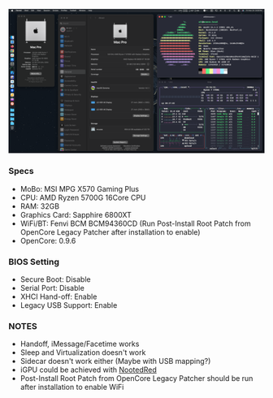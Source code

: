 ![macOS Sonoma 14.1.1](https://raw.githubusercontent.com/alicin/msi-x570-gaming-plus-sonoma-hackintosh/main/ss.png)

### Specs

- MoBo: MSI MPG X570 Gaming Plus
- CPU: AMD Ryzen 5700G 16Core CPU
- RAM: 32GB
- Graphics Card: Sapphire 6800XT
- WiFi/BT: Fenvi BCM BCM94360CD (Run Post-Install Root Patch from OpenCore Legacy Patcher after installation to enable)
- OpenCore: 0.9.6

### BIOS Setting

- Secure Boot: Disable
- Serial Port: Disable
- XHCI Hand-off: Enable
- Legacy USB Support: Enable

### NOTES

- Handoff, iMessage/Facetime works
- Sleep and Virtualization doesn't work
- Sidecar doesn't work either (Maybe with USB mapping?)
- iGPU could be achieved with [NootedRed](https://github.com/ChefKissInc/NootedRed)
- Post-Install Root Patch from OpenCore Legacy Patcher should be run after installation to enable WiFi

